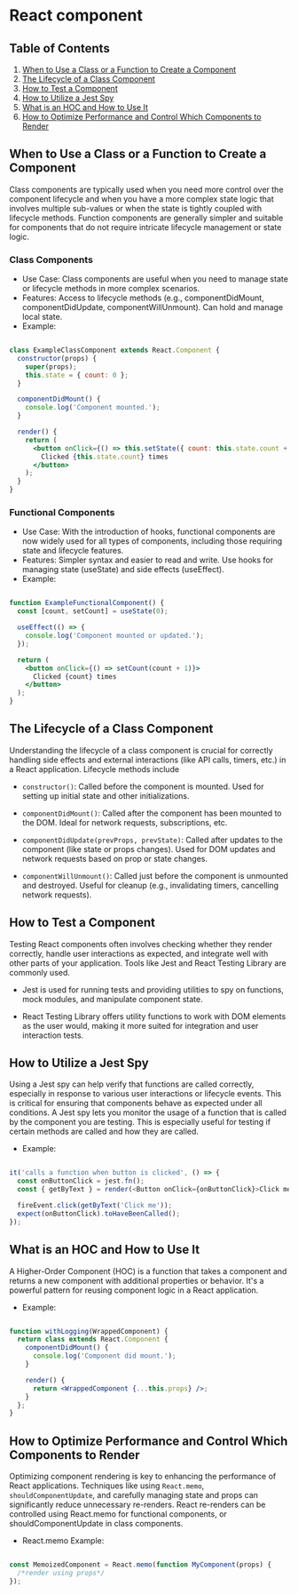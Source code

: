 # React component

## Table of Contents

1. [When to Use a Class or a Function to Create a Component](#when-to-use-a-class-or-a-function-to-create-a-component)
2. [The Lifecycle of a Class Component](#the-lifecycle-of-a-class-component)
3. [How to Test a Component](#how-to-test-a-component)
4. [How to Utilize a Jest Spy](#how-to-utilize-a-jest-spy)
5. [What is an HOC and How to Use It](#what-is-an-hoc-and-how-to-use-it)
6. [How to Optimize Performance and Control Which Components to Render](#how-to-optimize-performance-and-control-which-components-to-render)

## When to Use a Class or a Function to Create a Component

Class components are typically used when you need more control over the component lifecycle and when you have a more complex state logic that involves multiple sub-values or when the state is tightly coupled with lifecycle methods. Function components are generally simpler and suitable for components that do not require intricate lifecycle management or state logic.

### Class Components

- Use Case: Class components are useful when you need to manage state or lifecycle methods in more complex scenarios.
- Features:
Access to lifecycle methods (e.g., componentDidMount, componentDidUpdate, componentWillUnmount).
Can hold and manage local state.
- Example:

``` jsx

class ExampleClassComponent extends React.Component {
  constructor(props) {
    super(props);
    this.state = { count: 0 };
  }

  componentDidMount() {
    console.log('Component mounted.');
  }

  render() {
    return (
      <button onClick={() => this.setState({ count: this.state.count + 1 })}>
        Clicked {this.state.count} times
      </button>
    );
  }
}
```

### Functional Components

- Use Case: With the introduction of hooks, functional components are now widely used for all types of components, including those requiring state and lifecycle features.
- Features:
Simpler syntax and easier to read and write.
Use hooks for managing state (useState) and side effects (useEffect).
- Example:

```jsx

function ExampleFunctionalComponent() {
  const [count, setCount] = useState(0);

  useEffect(() => {
    console.log('Component mounted or updated.');
  });

  return (
    <button onClick={() => setCount(count + 1)}>
      Clicked {count} times
    </button>
  );
}
```

## The Lifecycle of a Class Component

Understanding the lifecycle of a class component is crucial for correctly handling side effects and external interactions  (like API calls, timers, etc.) in a React application. Lifecycle methods include

- `constructor()`: Called before the component is mounted. Used for setting up initial state and other initializations.

- `componentDidMount()`: Called after the component has been mounted to the DOM. Ideal for network requests, subscriptions, etc.

- `componentDidUpdate(prevProps, prevState)`: Called after updates to the component (like state or props changes). Used for DOM updates and network requests based on prop or state changes.

- `componentWillUnmount()`: Called just before the component is unmounted and destroyed. Useful for cleanup (e.g., invalidating timers, cancelling network requests).

## How to Test a Component

Testing React components often involves checking whether they render correctly, handle user interactions as expected, and integrate well with other parts of your application. Tools like Jest and React Testing Library are commonly used.

- Jest is used for running tests and providing utilities to spy on functions, mock modules, and manipulate component state.

- React Testing Library offers utility functions to work with DOM elements as the user would, making it more suited for integration and user interaction tests.

## How to Utilize a Jest Spy

Using a Jest spy can help verify that functions are called correctly, especially in response to various user interactions or lifecycle events. This is critical for ensuring that components behave as expected under all conditions. A Jest spy lets you monitor the usage of a function that is called by the component you are testing. This is especially useful for testing if certain methods are called and how they are called.

- Example:

``` javascript

it('calls a function when button is clicked', () => {
  const onButtonClick = jest.fn();
  const { getByText } = render(<Button onClick={onButtonClick}>Click me</Button>);

  fireEvent.click(getByText('Click me'));
  expect(onButtonClick).toHaveBeenCalled();
});
```

## What is an HOC and How to Use It

A Higher-Order Component (HOC) is a function that takes a component and returns a new component with additional properties or behavior. It's a powerful pattern for reusing component logic in a React application.

- Example:

```jsx

function withLogging(WrappedComponent) {
  return class extends React.Component {
    componentDidMount() {
      console.log('Component did mount.');
    }

    render() {
      return <WrappedComponent {...this.props} />;
    }
  };
}
```

## How to Optimize Performance and Control Which Components to Render

Optimizing component rendering is key to enhancing the performance of React applications. Techniques like using `React.memo`, `shouldComponentUpdate`, and carefully managing state and props can significantly reduce unnecessary re-renders.
React re-renders can be controlled using React.memo for functional components, or shouldComponentUpdate in class components.

- React.memo Example:

```jsx

const MemoizedComponent = React.memo(function MyComponent(props) {
  /*render using props*/
});
```
